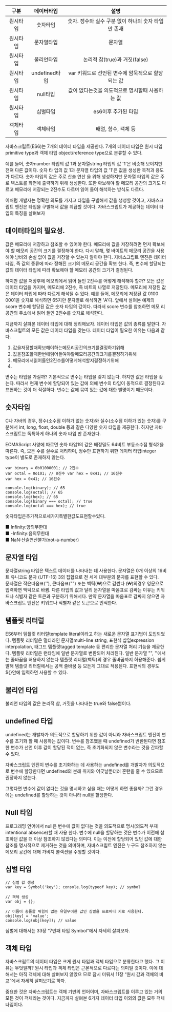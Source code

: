 |   구분   |  데이터타입   |                        설명                         |
|:--------:|:-------------:|:---------------------------------------------------:|
| 원시타입 |   숫자타입    | 숫자. 정수와 실수 구분 없이 하나의 숫자 타입만 존재 |
| 원시타입 |  문자열타입   |                       문자열                        |
| 원시타입 |  불리언타입   |            논리적 참(true)과 거짓(false)            |
| 원시타입 | undefined타입 |  var 키워드로 선언된 변수에 암묵적으로 할당되는 값  |
| 원시타입 |   null타입    |   값이 없다는것을 의도적으로 명시할때 사용하는 값   |
| 원시타입 |   심벌타입    |                 es6이후 추가된 타입                 |
| 객체타입 |   객체타입    |                 배열, 함수, 객체 등                 |

자바스크립트(ES6)는 7개의 데이터 타입을 제공한다. 7개의 데이터 타입은 원시 타입primitive type과 객체 타입 object/reference type으로 분류할 수 있다.

예를 들어, 숫자number 타입의 값 1과 문자열string 타입의 값 '1'은 비슷해 보이지만 전혀 다른 값이다. 숫자 타 입의 값 1과 문자열 타입의 값 '1'은 값을 생성한 목적과 용도가 다르다. 숫자 타입의 값은 주로 산술 연산 을 위해 생성하지만 문자열 타입의 값은 주로 텍스트를 화면에 출력하기 위해 생성한다. 또한 확보해야 할 메모리 공간의 크기도 다르고 메모리에 저장되는 2진수도 다르며 읽어 들여 해석하는 방식도 다르다.

이처럼 개발자는 명확한 의도를 가지고 타입을 구별해서 값을 생성할 것이고, 자바스크립트 엔진은 타입을 구별해서 값을 취급할 것이다. 자바스크립트가 제공하는 데이터 타입의 특징을 살펴보자

## 데이터타입의 필요성.

값은 메모리에 저장하고 참조할 수 있어야 한다. 메모리에 값을 저장하려면 먼저 확보해야 할 메모리 공간의 크기를 결정해야 한다. 다시 말해, 몇 바이트의 메모리 공간을 사용해야 낭비와 손실 없이 값을 저장할 수 있는지 알아야 한다. 자바스크립트 엔진은 데이터 타입, 즉 값의 종류에 따라 정해진 크기의 메모리 공간을 확보 한다. 즉, 변수에 할당되는 값의 데이터 타입에 따라 확보해야 할 메모리 공간의 크기가 결정된다.

하지만 값을 저장후에 메모리에서 읽어 들인 2진수를 어떻게 해석해야 할까?
모든 값은 데이터 타입을 가지며, 메모리에 2진수, 즉 비트의 나열로 저장된다. 메모리에 저장된 값은 데이터 타입에 따라 다르게 해석될 수 있다. 예를 들어, 메모리에 저장된 값 0100 0001을 숫자로 해석하면 65지만 문자열로 해석하면 'A'다.
앞에서 살펴본 예제의 score 변수에 할당된 값은 숫자 타입의 값이다. 따라서 score 변수를 참조하면 메모 리 공간의 주소에서 읽어 들인 2진수를 숫자로 해석한다.

지금까지 살펴본 데이터 타입에 대해 정리해보자. 데이터 타입은 값의 종류를 말한다. 자바스크립트의 모든 값은 데이터 타입을 갖는다. 데이터 타입이 필요한 이유는 다음과 같다.
1.  값을저장할때확보해야하는메모리공간의크기를결정하기위해 
2. 값을참조할때한번에읽어들여야할메모리공간의크기를결정하기위해
3. 메모리에서읽어들인2진수를어떻게해석할지결정하기위해
4. 
변수는 타입을 가질까? 
기본적으로 변수는 타입을 갖지 않는다. 하지만 값은 타입을 갖는다. 따라서 현재 변수에 할당되어 있는 값에 의해 변수의 타입이 동적으로 결정된다고 표현하는 것이 더 적절하다. 변수는 값에 묶여 있는 값에 대한 별명이기 때문이다.


## 숫자타입

C나 자바의 경우, 정수(소수점 이하가 없는 숫자)와 실수(소수점 이하가 있는 숫자)를 구분해서 int, long, float, double 등과 같은 다양한 숫자 타입을 제공한다. 하지만 자바스크립트는 독특하게 하나의 숫자 타입 만 존재한다.

ECMAScript 사양에 따르면 숫자 타입1의 값은 배정밀도 64비트 부동소수점 형식2을 따른다. 즉, 모든 수를 실수로 처리하며, 정수만 표현하기 위한 데이터 타입integer type이 별도로 존재하지 않는다.
```
var binary = 0b01000001; // 2진수 
var octal = 0o101; // 8진수 var hex = 0x41; // 16진수
var hex = 0x41; // 16진수

console.log(binary); // 65
console.log(octal); // 65 
console.log(hex); // 65 
console.log(binary === octal); // true 
console.log(octal === hex); // true
```
숫자타입은추가적으로세가지특별한값도표현할수있다.

■ Infinity:양의무한대  
■ -Infinity:음의무한대  
■ NaN:산술연산불가(not-a-number)

## 문자열 타입

문자열string 타입은 텍스트 데이터를 나타내는 데 사용한다. 문자열은 0개 이상의 16비트 유니코드 문자
(UTF-16) 3의 집합으로 전 세계 대부분의 문자를 표현할 수 있다.  
문자열은 작은따옴표(''), 큰따옴표("") 또는 백틱(₩)으로 감싼다 (₩)의경우 영문으로 입력하면 백틱으로 바뀜.
다른 타입의 값과 달리 문자열을 따옴표로 감싸는 이유는 키워드나 식별자 같은 토큰과 구분하기 위해서다. 만약 문자열을 따옴표로 감싸지 않으면 자바스크립트 엔진은 키워드나 식별자 같은 토큰으로 인식한다.

## 템플릿 리터럴

ES6부터 템플릿 리터럴template literal이라고 하는 새로운 문자열 표기법이 도입되었다. 템플릿 리터럴은 멀티라인 문자열multi-line string, 표현식 삽입expression interpolation, 태그드 템플릿tagged template 등 편리한 문자열 처리 기능을 제공한다. 템플릿 리터럴은 런타임에 일반 문자열로 변환되어 처리된다. 
일반 문자열 "", ''에서는 줄바꿈을 허용하지 않는다 템플릿 리터럴(백틱)의 경우 줄바꿈까지 허용해준다.
쉽게말해 템플릿 리터럴에서는 공백 줄바꿈 등 모든게 그대로 적용된다. 표현식의 경우도 ${}안에 입력하면 사용할 수 있다. 

## 불리언 타입

불리언 타입의 값은 논리적 참, 거짓을 나타내는 true와 false뿐이다.
## undefined 타입

undefined는 개발자가 의도적으로 할당하기 위한 값이 아니라 자바스크립트 엔진이 변수를 초기화 할 때 사용하는 값이다. 변수를 참조했을 때 undefined가 반환된다면 참조한 변수가 선언 이후 값이 할당된 적이 없는, 즉 초기화되지 않은 변수라는 것을 간파할 수 있다.

자바스크립트 엔진이 변수를 초기화하는 데 사용하는 undefined를 개발자가 의도적으로 변수에 할당한다면 undefined의 본래 취지와 어긋날뿐더러 혼란을 줄 수 있으므로 권장하지 않는다.

그렇다면 변수에 값이 없다는 것을 명시하고 싶을 때는 어떻게 하면 좋을까? 그런 경우에는 undefined를 할당하는 것이 아니라 null을 할당한다.
## Null 타입

프로그래밍 언어에서 null은 변수에 값이 없다는 것을 의도적으로 명시(의도적 부재intentional absence)할 때 사용 한다. 변수에 null을 할당하는 것은 변수가 이전에 참조하던 값을 더 이상 참조하지 않겠다는 의미다. 이는 이전에 할당되어 있던 값에 대한 참조를 명시적으로 제거하는 것을 의미하며, 자바스크립트 엔진은 누구도 참조하지 않는 메모리 공간에 대해 가비지 콜렉션을 수행할 것이다.



## 심벌 타입
```
// 심벌 값 생성  
var key = Symbol('key'); console.log(typeof key); // symbol

// 객체 생성  
var obj = {};

// 이름이 충돌할 위험이 없는 유일무이한 값인 심벌을 프로퍼티 키로 사용한다.
obj[key] = 'value';  
console.log(obj[key]); // value
```
심벌에 대해서는 33장 “7번째 타입 Symbol”에서 자세히 살펴보자.

## 객체 타입
자바스크립트의 데이터 타입은 크게 원시 타입과 객체 타입으로 분류한다고 했다. 그 이유는 무엇일까? 원시 타입과 객체 타입은 근본적으로 다르다는 의미일 것이다. 이에 대해서는 아직 객체에 대해 살펴보지 않았으 므로 잠시 미뤄서 11장 “원시 값과 객체의 비교”에서 자세히 살펴보기로 하자.

중요한 것은 자바스크립트는 객체 기반의 언어이며, 자바스크립트를 이루고 있는 거의 모든 것이 객체라는 것이다. 지금까지 살펴본 6가지 데이터 타입 이외의 값은 모두 객체 타입이다.
